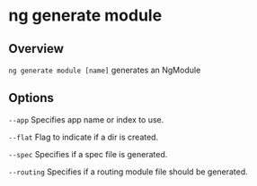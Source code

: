 <!-- Links in /docs/documentation should NOT have `.md` at the end, because they end up in our wiki at release. -->

# ng generate module

## Overview
`ng generate module [name]` generates an NgModule

## Options
`--app` Specifies app name or index to use.

`--flat` Flag to indicate if a dir is created.

`--spec` Specifies if a spec file is generated.

`--routing` Specifies if a routing module file should be generated.

